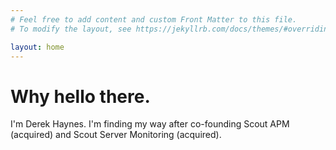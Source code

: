 ```yaml
---
# Feel free to add content and custom Front Matter to this file.
# To modify the layout, see https://jekyllrb.com/docs/themes/#overriding-theme-defaults

layout: home
---
```


# Why hello there.

I'm Derek Haynes. I'm finding my way after co-founding Scout APM (acquired) and Scout Server Monitoring (acquired).
